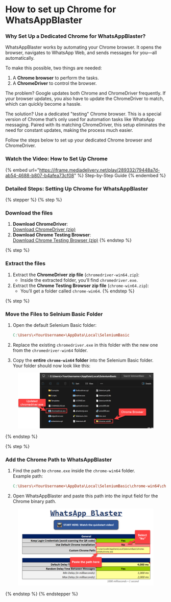 # How to set up Chrome for WhatsAppBlaster

### Why Set Up a Dedicated Chrome for WhatsAppBlaster?

WhatsAppBlaster works by automating your Chrome browser. It opens the browser, navigates to WhatsApp Web, and sends messages for you—all automatically.

To make this possible, two things are needed:

1. A **Chrome browser** to perform the tasks.
2. A **ChromeDriver** to control the browser.

The problem? Google updates both Chrome and ChromeDriver frequently. If your browser updates, you also have to update the ChromeDriver to match, which can quickly become a hassle.

The solution? Use a dedicated "testing" Chrome browser. This is a special version of Chrome that’s only used for automation tasks like WhatsApp messaging. Paired with its matching ChromeDriver, this setup eliminates the need for constant updates, making the process much easier.

Follow the steps below to set up your dedicated Chrome browser and ChromeDriver.

### Watch the Video: How to Set Up Chrome

{% embed url="https://iframe.mediadelivery.net/play/289332/79448a7d-ab54-4688-b807-b4afea73cf08" %}
Step-by-Step Guide
{% endembed %}



### Detailed Steps: Setting Up Chrome for WhatsAppBlaster

{% stepper %}
{% step %}
### Download the files

1. **Download ChromeDriver**:\
   [Download ChromeDriver (zip)](https://storage.googleapis.com/chrome-for-testing-public/131.0.6778.264/win64/chromedriver-win64.zip)
2. **Download Chrome Testing Browser**:\
   [Download Chrome Testing Browser (zip)](https://storage.googleapis.com/chrome-for-testing-public/131.0.6778.264/win64/chrome-win64.zip)
{% endstep %}

{% step %}
### Extract the files

1. Extract the **ChromeDriver zip file** (`chromedriver-win64.zip`):
   * Inside the extracted folder, you’ll find `chromedriver.exe`.
2. Extract the **Chrome Testing Browser zip file** (`chrome-win64.zip`):
   * You’ll get a folder called `chrome-win64`.
{% endstep %}

{% step %}
### Move the Files to Selnium Basic Folder

1.  Open the default Selenium Basic folder:

    ```makefile
    C:\Users\<YourUsername>\AppData\Local\SeleniumBasic
    ```
2. Replace the existing `chromedriver.exe` in this folder with the new one from the `chromedriver-win64` folder.
3. Copy the **entire `chrome-win64` folder** into the Selenium Basic folder.\
   Your folder should now look like this:

<figure><img src="../.gitbook/assets/image (2) (1).png" alt=""><figcaption></figcaption></figure>
{% endstep %}

{% step %}
### Add the Chrome Path to WhatsAppBlaster

1.  Find the path to `chrome.exe` inside the `chrome-win64` folder.\
    Example path:

    ```makefile
    C:\Users\<YourUsername>\AppData\Local\SeleniumBasic\chrome-win64\chrome.exe
    ```
2. Open WhatsAppBlaster and paste this path into the input field for the Chrome binary path.

<figure><img src="../.gitbook/assets/image (1) (1) (1).png" alt=""><figcaption></figcaption></figure>
{% endstep %}
{% endstepper %}

